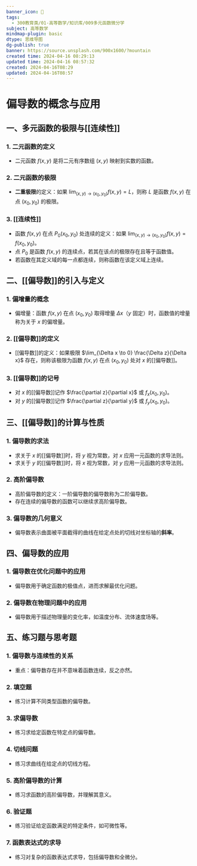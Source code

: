 ```yaml
---
banner_icon: 👾
tags:
  - 300教育类/01-高等数学/知识库/009多元函数微分学
subject: 高等数学
mindmap-plugin: basic
dtype: 思维导图
dg-publish: true
banner: https://source.unsplash.com/900x1600/?mountain
created time: 2024-04-16 08:29:13
updated time: 2024-04-16 08:57:32
created: 2024-04-16T08:29
updated: 2024-04-16T08:57
---
```


# 偏导数的概念与应用

## 一、多元函数的极限与[[连续性]]

### 1. 二元函数的定义
- 二元函数 $f(x, y)$ 是将二元有序数组 $(x, y)$ 映射到实数的函数。

### 2. 二元函数的极限
- **二重极限**的定义：如果 $\lim_{(x, y) \to (x_0, y_0)} f(x, y) = L$，则称 $L$ 是函数 $f(x, y)$ 在点 $(x_0, y_0)$ 的极限。

### 3. [[连续性]]
- 函数 $f(x, y)$ 在点 $P_0(x_0, y_0)$ 处连续的定义：如果 $\lim_{(x, y) \to (x_0, y_0)} f(x, y) = f(x_0, y_0)$。
- 点 $P_0$ 是函数 $f(x, y)$ 的连续点，若其在该点的极限存在且等于函数值。
- 若函数在其定义域的每一点都连续，则称函数在该定义域上连续。

## 二、[[偏导数]]的引入与定义

### 1. 偏增量的概念
- 偏增量：函数 $f(x, y)$ 在点 $(x_0, y_0)$ 取得增量 $\Delta x$（$y$ 固定）时，函数值的增量称为关于 $x$ 的偏增量。

### 2. [[偏导数]]的定义
- [[偏导数]]的定义：如果极限 $\lim_{\Delta x \to 0} \frac{\Delta z}{\Delta x}$ 存在，则称该极限为函数 $f(x, y)$ 在点 $(x_0, y_0)$ 处对 $x$ 的[[偏导数]]。

### 3. [[偏导数]]的记号
- 对 $x$ 的[[偏导数]]记作 $\frac{\partial z}{\partial x}$ 或 $f_x(x_0, y_0)$。
- 对 $y$ 的[[偏导数]]记作 $\frac{\partial z}{\partial y}$ 或 $f_y(x_0, y_0)$。

## 三、[[偏导数]]的计算与性质

### 1. 偏导数的求法
- 求关于 $x$ 的[[偏导数]]时，将 $y$ 视为常数，对 $x$ 应用一元函数的求导法则。
- 求关于 $y$ 的[[偏导数]]时，将 $x$ 视为常数，对 $y$ 应用一元函数的求导法则。

### 2. 高阶偏导数
- 高阶偏导数的定义：一阶偏导数的偏导数称为二阶偏导数。
- 存在连续的偏导数的函数可以继续求高阶偏导数。

### 3. 偏导数的几何意义
- 偏导数表示曲面被平面截得的曲线在给定点处的切线对坐标轴的**斜率**。

## 四、偏导数的应用

### 1. 偏导数在优化问题中的应用
- 偏导数用于确定函数的极值点，进而求解最优化问题。

### 2. 偏导数在物理问题中的应用
- 偏导数用于描述物理量的变化率，如温度分布、流体速度场等。

## 五、练习题与思考题

### 1. 偏导数与连续性的关系
- 重点：偏导数存在并不意味着函数连续，反之亦然。

### 2. 填空题
- 练习计算不同类型函数的偏导数。

### 3. 求偏导数
- 练习求给定函数在特定点的偏导数。

### 4. 切线问题
- 练习求曲线在给定点的切线方程。

### 5. 高阶偏导数的计算
- 练习求函数的高阶偏导数，并理解其意义。

### 6. 验证题
- 练习验证给定函数满足的特定条件，如可微性等。

### 7. 函数表达式的求导
- 练习对复杂的函数表达式求导，包括偏导数和全微分。